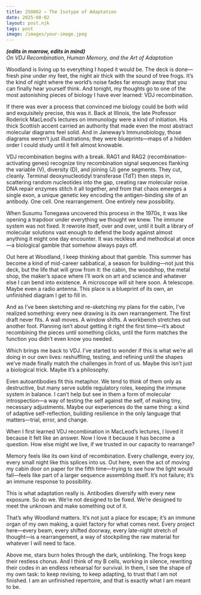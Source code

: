 ```yaml
---
title: 250802 – The Isotype of Adaptation
date: 2025-08-02
layout: post.njk
tags: post
image: /images/your-image.jpeg
---
```


**_(edits in marrow, edits in mind)_**  
*On VDJ Recombination, Human Memory, and the Art of Adaptation*

Woodland is living up to everything I hoped it would be. The deck is done—fresh pine under my feet, the night air thick with the sound of tree frogs. It’s the kind of night where the world’s noise fades far enough away that you can finally hear yourself think. And tonight, my thoughts go to one of the most astonishing pieces of biology I have ever learned: VDJ recombination.

If there was ever a process that convinced me biology could be both wild and exquisitely precise, this was it. Back at Illinois, the late Professor Roderick MacLeod’s lectures on immunology were a kind of initiation. His thick Scottish accent carried an authority that made even the most abstract molecular diagrams feel solid. And in Janeway’s Immunobiology, those diagrams weren’t just illustrations; they were blueprints—maps of a hidden order I could study until it felt almost knowable.

VDJ recombination begins with a break. RAG1 and RAG2 (recombination-activating genes) recognize tiny recombination signal sequences flanking the variable (V), diversity (D), and joining (J) gene segments. They cut, cleanly. Terminal deoxynucleotidyl transferase (TdT) then steps in, scattering random nucleotides into the gap, creating raw molecular noise. DNA repair enzymes stitch it all together, and from that chaos emerges a single exon, a unique genetic key encoding the antigen-binding site of an antibody. One cell. One rearrangement. One entirely new possibility.

When Susumu Tonegawa uncovered this process in the 1970s, it was like opening a trapdoor under everything we thought we knew. The immune system was not fixed. It rewrote itself, over and over, until it built a library of molecular solutions vast enough to defend the body against almost anything it might one day encounter. It was reckless and methodical at once—a biological gamble that somehow always pays off.

Out here at Woodland, I keep thinking about that gamble. This summer has become a kind of mid-career sabbatical, a season for building—not just this deck, but the life that will grow from it: the cabin, the woodshop, the metal shop, the maker’s space where I’ll work on art and science and whatever else I can bend into existence. A microscope will sit here soon. A telescope. Maybe even a radio antenna. This place is a blueprint of its own, an unfinished diagram I get to fill in.

And as I’ve been sketching and re-sketching my plans for the cabin, I’ve realized something: every new drawing is its own rearrangement. The first draft never fits. A wall moves. A window shifts. A workbench stretches out another foot. Planning isn’t about getting it right the first time—it’s about recombining the pieces until something clicks, until the form matches the function you didn’t even know you needed.

Which brings me back to VDJ. I’ve started to wonder if this is what we’re all doing in our own lives: reshuffling, testing, and refining until the shapes we’ve made finally match the challenges in front of us. Maybe this isn’t just a biological trick. Maybe it’s a philosophy.

Even autoantibodies fit this metaphor. We tend to think of them only as destructive, but many serve subtle regulatory roles, keeping the immune system in balance. I can’t help but see in them a form of molecular introspection—a way of testing the self against the self, of making tiny, necessary adjustments. Maybe our experiences do the same thing: a kind of adaptive self-reflection, building resilience in the only language that matters—trial, error, and change.

When I first learned VDJ recombination in MacLeod’s lectures, I loved it because it felt like an answer. Now I love it because it has become a question. How else might we live, if we trusted in our capacity to rearrange?

Memory feels like its own kind of recombination. Every challenge, every joy, every small night like this splices into us. Out here, even the act of moving my cabin door on paper for the fifth time—trying to see how the light would fall—feels like part of a larger sequence assembling itself. It’s not failure; it’s an immune response to possibility.

This is what adaptation really is. Antibodies diversify with every new exposure. So do we. We’re not designed to be fixed. We’re designed to meet the unknown and make something out of it.

That’s why Woodland matters. It’s not just a place for escape; it’s an immune organ of my own making, a quiet factory for what comes next. Every project here—every beam, every shifted doorway, every late-night stretch of thought—is a rearrangement, a way of stockpiling the raw material for whatever I will need to face.

Above me, stars burn holes through the dark, unblinking. The frogs keep their restless chorus. And I think of my B cells, working in silence, rewriting their codes in an endless rehearsal for survival. In them, I see the shape of my own task: to keep revising, to keep adapting, to trust that I am not finished. I am an unfinished repertoire, and that is exactly what I am meant to be.